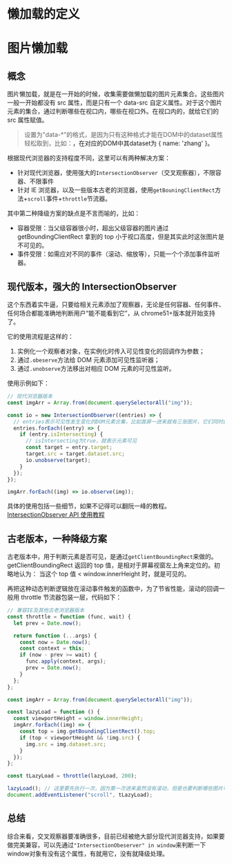 # 懒加载的定义

# 图片懒加载

## 概念

图片懒加载，就是在一开始的时候，收集需要做懒加载的图片元素集合。这些图片一般一开始都没有 src 属性，而是只有一个 data-src 自定义属性。对于这个图片元素的集合，通过判断哪些在视口内，哪些在视口外。在视口内的，就给它们的 src 属性赋值。

> 设置为"data-*"的格式，是因为只有这种格式才能在DOM中的dataset属性轻松取到，比如：<a data-name="zhang" />，在对应的DOM中其dataset为 { name: 'zhang' }。

根据现代浏览器的支持程度不同，这里可以有两种解决方案：

- 针对现代浏览器，使用强大的`IntersectionObserver`（交叉观察器），不限容器、不限事件
- 针对 IE 浏览器，以及一些版本古老的浏览器，使用`getBouningClientRect`方法+`scroll`事件+`throttle`节流器。

其中第二种降级方案的缺点是不言而喻的，比如：

- 容器受限：当父级容器很小时，超出父级容器的图片通过 getBoundingClientRect 拿到的 top 小于视口高度，但是其实此时这张图片是不可见的。
- 事件受限：如需应对不同的事件（滚动、缩放等），只能一个个添加事件监听器。

## 现代版本，强大的 IntersectionObserver

这个东西着实牛逼，只要给相关元素添加了观察器，无论是任何容器、任何事件、任何场合都能准确地判断用户“能不能看到它”，从 chrome51+版本就开始支持了。

它的使用流程是这样的：

1. 实例化一个观察者对象，在实例化时传入可见性变化的回调作为参数；
2. 通过`.obeserve`方法给 DOM 元素添加可见性监听器；
3. 通过`.unobserve`方法移出对相应 DOM 元素的可见性监听。

使用示例如下：

```js
// 现代浏览器版本
const imgArr = Array.from(document.querySelectorAll("img"));

const io = new IntersectionObserver((entries) => {
  // entries表示可见性发生变化的DOM元素合集，比如首屏一进来就有三张图片，它们同时由“不可见”变为“可见”
  entries.forEach((entry) => {
    if (entry.isIntersecting) {
      // isIntersecting为true，就表示元素可见
      const target = entry.target;
      target.src = target.dataset.src;
      io.unobserve(target);
    }
  });
});

imgArr.forEach((img) => io.observe(img));
```

具体的使用包括一些细节，如果不记得可以翻阮一峰的教程。[IntersectionObserver API 使用教程](http://www.ruanyifeng.com/blog/2016/11/intersectionobserver_api.html)

## 古老版本，一种降级方案

古老版本中，用于判断元素是否可见，是通过`getClientBoundingRect`来做的。getClientBoundingRect 返回的 top 值，是相对于屏幕视窗左上角来定位的。初略地认为： 当这个 top 值 < window.innerHeight 时，就是可见的。

再把这种动态判断逻辑放在滚动事件触发的函数中，为了节省性能，滚动的回调一般用 throttle 节流器包装一层，代码如下：

```js
// 兼容IE及其他古老浏览器版本
const throttle = function (func, wait) {
  let prev = Date.now();

  return function (...args) {
    const now = Date.now();
    const context = this;
    if (now - prev >= wait) {
      func.apply(context, args);
      prev = Date.now();
    }
  };
};

const imgArr = Array.from(document.querySelectorAll("img"));

const lazyLoad = function () {
  const viewportHeight = window.innerHeight;
  imgArr.forEach((img) => {
    const top = img.getBoundingClientRect().top;
    if (top < viewportHeight && !img.src) {
      img.src = img.dataset.src;
    }
  });
};

const tLazyLoad = throttle(lazyLoad, 200);

lazyLoad(); // 这里要先执行一次，因为第一次进来虽然没有滚动，但是也要判断哪些图片可见，并赋上src
document.addEventListener("scroll", tLazyLoad);
```

## 总结

综合来看，交叉观察器要准确很多，目前已经被绝大部分现代浏览器支持，如果要做完美兼容，可以先通过`"IntersectionObeserver" in window`来判断一下window对象有没有这个属性，有就用它，没有就降级处理。
